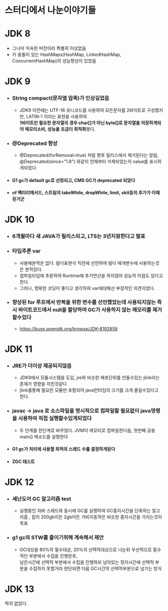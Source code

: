 # 스터디에서 나눈이야기들

# JDK 8
- 그나마 익숙한 버전이라 특별히 이상없음
- 키 충돌이 있는 HashMaps(HashMap, LinkedHashMap, ConcurrentHashMap)의 성능향상이 있었음

# JDK 9
- ### String compact(문자열 압축)가 인상깊었음
   - JDK9 이전에는 UTF-16 유니코드를 사용하여 모든문자를 2바이트로 구성했지만, LATIN-1 이라는 표현을 사용하여   
   **1바이트만 필요한 문자열의 경우 char[]가 아닌 byte[]로 문자열을 저장하게되어 메모리소비, 성능을 조금더 최적화**했다.

- ### @Deprecated 향상
   - @Deprecated(forRemoval=true) 처럼 향후 릴리스에서 제거된다는 알림, @Deprecated(since="1.8") 와같이 언제부터 삭제되었는지 value를 표시하게되었다. 

- #### G1 gc가 default gc로 선정되고, CMS GC가 deprecated 되었다
- #### of 팩터리메서드, 스트림의 takeWhile, dropWhile, limit, skit등의 추가가 이때 된거군

# JDK 10
- ### 6개월마다 새 JAVA가 릴리스되고, LTS는 3년지원한다고 발표 

- ### 타입추론 var
  - 사용해본적은 없다. 람다표현식 직전에 선언하여 람다 매개변수에 사용하는것은 본적있다.    
  - 컴파일타임에 추론하여 Runtime에 추가연산을 하지않아 성능적 이점도 있다고 한다.    
  - 그러나, 명확한 코딩이 좋다고 생각하여 var에대해선 부정적인 의견이었다.   

- ###  향상된 for 루프에서 반복을 위한 변수를 선언했었는데 사용되지않는 즉시 바이트코드에서 null을 할당하여 GC가 사용하지 않는 메모리를 제거할수있다
    - https://bugs.openjdk.org/browse/JDK-8192858

# JDK 11
- ### JRE가 더이상 제공되지않음
   - JDK9에서 모듈시스템을 도입, jre와 비슷한 배포단위를 만들수있는 jlink라는 존재가 영향을 끼친것같다 
   - jlink를통해 필요한 모듈만 포함되어 java런타임의 크기를 크게 줄일수있다고 한다. 

- ### javac -> java 로 소스파일을 명시적으로 컴파일할 필요없이 java명령을 사용하여 직접 실행할수있게되었다
   - 두 단계를 한단계로 바꾸었다. JVM이 메모리로 컴파일한다음, 첫번째 공용 main() 메소드를 실행한다

- #### G1 gc가 처리에 사용할 최적의 스레드 수를 결정하게된다 
- #### ZGC 테스트

# JDK 12
- ### 셰난도어 GC 알고리즘 test
   - 실행중인 자바 스레드와 동시에 GC를 실행하여 GC중지시간을 단축하는 알고리즘 , 힙이 200gb이든 2gb이든 가비지동작은 비슷한 중지시간을 가지는것이 목표

- ### g1 gc의 STW를 줄이기위해 계속해서 제안
   - GC대상을 80%의 필수대상, 20%의 선택적대상으로 나눈뒤 우선적으로 필수적인 부분에서 수집을 진행한후,      
 남은시간에 선택적 부분에서 수집을 진행하되 남아있는 정지시간에 선택적 부분을 수집하지 못할거라 판단되면 다음 GC시간의 선택적부분으로 넘기는 방식

# JDK 13
딱히 없었다.
